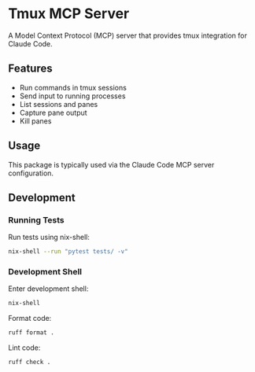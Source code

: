 # Tmux MCP Server

A Model Context Protocol (MCP) server that provides tmux integration for Claude
Code.

## Features

- Run commands in tmux sessions
- Send input to running processes
- List sessions and panes
- Capture pane output
- Kill panes

## Usage

This package is typically used via the Claude Code MCP server configuration.

## Development

### Running Tests

Run tests using nix-shell:

```bash
nix-shell --run "pytest tests/ -v"
```

### Development Shell

Enter development shell:

```bash
nix-shell
```

Format code:

```bash
ruff format .
```

Lint code:

```bash
ruff check .
```
